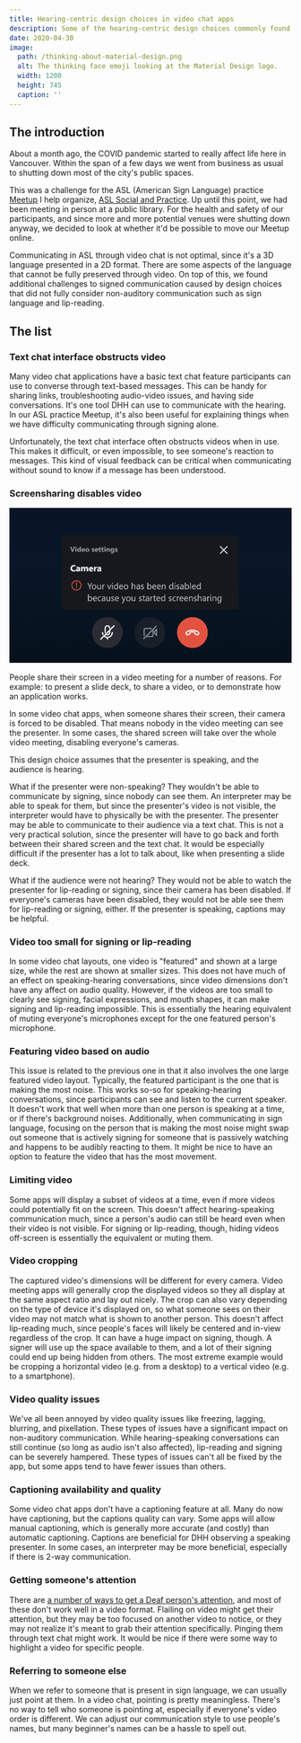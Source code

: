 ```yaml
---
title: Hearing-centric design choices in video chat apps
description: Some of the hearing-centric design choices commonly found in video chat apps, which may make it harder for Deaf and hard-of-hearing to communicate.
date: 2020-04-30
image:
  path: /thinking-about-material-design.png
  alt: The thinking face emoji looking at the Material Design logo.
  width: 1200
  height: 745
  caption: ''
---
```


<!--
Some rough title ideas...
- audist-visual communication
- video sounds like a visual medium
- video is second-class to audio
-->

<!--
TODO:
- change title, image, date, description
- update heading texts
- add screenshots to each item in "the list"
- proofread/edit/grammars
- rename this file and matching assets folder and its path
- expand first use of Deaf & HOH
-->
## The introduction

About a month ago, the COVID pandemic started to really affect life here in Vancouver. Within the span of a few days we went from business as usual to shutting down most of the city's public spaces.

This was a challenge for the ASL (American Sign Language) practice [Meetup](https://www.meetup.com/) I help organize, [ASL Social and Practice](https://www.meetup.com/ASL-Social/). Up until this point, we had been meeting in person at a public library. For the health and safety of our participants, and since more and more potential venues were shutting down anyway, we decided to look at whether it'd be possible to move our Meetup online.

<!-- Keep?
Three of us tested out the following video chat apps:
- [Discord](https://discordapp.com/)
- [Google Hangouts](https://hangouts.google.com/)
- [Google Meet](https://meet.google.com/)
- [Houseparty](https://www.houseparty.com/)
- [Jitsi Meet](https://meet.jit.si/)
- [Skype](https://www.skype.com/)
- [Zoom](https://zoom.us/)

We ended up settling on Jitsi Meet for now, although Google Meet is quickly becoming a good contender with the features they've recently been rolling out.
-->

<!-- Add?
- For hearing comparison: speaking, but only in monotone?
- Something about... how most things are designed for hearing?
- Something about... surprising but not surprising that such a visual format (video) is not optimal.
-->

Communicating in ASL through video chat is not optimal, since it's a 3D language presented in a 2D format. There are some aspects of the language that cannot be fully preserved through video. On top of this, we found additional challenges to signed communication caused by design choices that did not fully consider non-auditory communication such as sign language and lip-reading.

<!-- TODO: add segue? -->

## The list

### Text chat interface obstructs video

<!--
  Get screenshot from... Google Meet?
  Jitsi also does this but their chat background is semi-transparent so not as good (bad) example.
-->

Many video chat applications have a basic text chat feature participants can use to converse through text-based messages. This can be handy for sharing links, troubleshooting audio-video issues, and having side conversations. It's one tool DHH can use to communicate with the hearing. In our ASL practice Meetup, it's also been useful for explaining things when we have difficulty communicating through signing alone.

Unfortunately, the text chat interface often obstructs videos when in use. This makes it difficult, or even impossible, to see someone's reaction to messages. This kind of visual feedback can be critical when communicating without sound to know if a message has been understood.

### Screensharing disables video

![Screenshot of a message above a disabled camera button, reading: 'Your video has been disabled because you started screensharing.'](./assets/hearing-centric-design-choices-in-video-chat-apps/skype-video-disabled-when-screensharing.png)

People share their screen in a video meeting for a number of reasons. For example: to present a slide deck, to share a video, or to demonstrate how an application works.

In some video chat apps, when someone shares their screen, their camera is forced to be disabled. That means nobody in the video meeting can see the presenter. In some cases, the shared screen will take over the whole video meeting, disabling everyone's cameras.

This design choice assumes that the presenter is speaking, and the audience is hearing.

<!--
  Maybe add another image here?
  An illustration maybe?
-->

What if the presenter were non-speaking? They wouldn't be able to communicate by signing, since nobody can see them. An interpreter may be able to speak for them, but since the presenter's video is not visible, the interpreter would have to physically be with the presenter. The presenter may be able to communicate to their audience via a text chat. This is not a very practical solution, since the presenter will have to go back and forth between their shared screen and the text chat. It would be especially difficult if the presenter has a lot to talk about, like when presenting a slide deck.

What if the audience were not hearing? They would not be able to watch the presenter for lip-reading or signing, since their camera has been disabled. If everyone's cameras have been disabled, they would not be able see them for lip-reading or signing, either. If the presenter is speaking, captions may be helpful.

<!--
  Maybe next 3 issues all go together?
  Screenshot can be same.
-->

### Video too small for signing or lip-reading

<!--
  Get screenshot from Google Meet?
  Need 4+ or 5+ participants (if still maxes out)?
-->

In some video chat layouts, one video is "featured" and shown at a large size, while the rest are shown at smaller sizes. This does not have much of an effect on speaking-hearing conversations, since video dimensions don't have any affect on audio quality. However, if the videos are too small to clearly see signing, facial expressions, and mouth shapes, it can make signing and lip-reading impossible. This is essentially the hearing equivalent of muting everyone's microphones except for the one featured person's microphone.

### Featuring video based on audio

<!--
  Get screenshot from Google Meet?
  Need 4+ or 5+ participants (if still maxes out)?
-->

This issue is related to the previous one in that it also involves the one large featured video layout. Typically, the featured participant is the one that is making the most noise. This works so-so for speaking-hearing conversations, since participants can see and listen to the current speaker. It doesn't work that well when more than one person is speaking at a time, or if there's background noises. Additionally, when communicating in sign language, focusing on the person that is making the most noise might swap out someone that is actively signing for someone that is passively watching and happens to be audibly reacting to them. It might be nice to have an option to feature the video that has the most movement.

### Limiting video

<!--
  Get screenshot from Google Meet?
  Need 4+ or 5+ participants (if still maxes out)?
-->

Some apps will display a subset of videos at a time, even if more videos could potentially fit on the screen. This doesn't affect hearing-speaking communication much, since a person's audio can still be heard even when their video is not visible. For signing or lip-reading, though, hiding videos off-screen is essentially the equivalent or muting them.

### Video cropping

<!--
  Get screenshot from Houseparty...?
-->

The captured video's dimensions will be different for every camera. Video meeting apps will generally crop the displayed videos so they all display at the same aspect ratio and lay out nicely. The crop can also vary depending on the type of device it's displayed on, so what someone sees on their video may not match what is shown to another person. This doesn't affect lip-reading much, since people's faces will likely be centered and in-view regardless of the crop. It can have a huge impact on signing, though. A signer will use up the space available to them, and a lot of their signing could end up being hidden from others. The most extreme example would be cropping a horizontal video (e.g. from a desktop) to a vertical video (e.g. to a smartphone).

### Video quality issues

<!--
  Get screenshot from Discord...?
-->

We've all been annoyed by video quality issues like freezing, lagging, blurring, and pixellation. These types of issues have a significant impact on non-auditory communication. While hearing-speaking conversations can still continue (so long as audio isn't also affected), lip-reading and signing can be severely hampered. These types of issues can't all be fixed by the app, but some apps tend to have fewer issues than others.

### Captioning availability and quality

<!--
  Get screenshot from Jitsi...?
  - Some apps don't attribute captions to specific people (Google Meet is ok, try a diff one)? In this case, might not be able to tell who is speaking.
-->

Some video chat apps don't have a captioning feature at all. Many do now have captioning, but the captions quality can vary. Some apps will allow manual captioning, which is generally more accurate (and costly) than automatic captioning. Captions are beneficial for DHH observing a speaking presenter. In some cases, an interpreter may be more beneficial, especially if there is 2-way communication.

### Getting someone's attention

<!--
  Get screenshot... of what?
  TODO: expand this more...?
-->

There are [a number of ways to get a Deaf person's attention](https://www.lifeprint.com/asl101/topics/attention_getting_techniques.htm), and most of these don't work well in a video format. Flailing on video might get their attention, but they may be too focused on another video to notice, or they may not realize it's meant to grab their attention specifically. Pinging them through text chat might work. It would be nice if there were some way to highlight a video for specific people.

### Referring to someone else

<!--
  Get screenshot... of what?
  TODO: expand this more...?
-->

When we refer to someone that is present in sign language, we can usually just point at them. In a video chat, pointing is pretty meaningless. There's no way to tell who someone is pointing at, especially if everyone's video order is different. We can adjust our communication style to use people's names, but many beginner's names can be a hassle to spell out.
